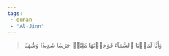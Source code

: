 ```yaml
---
tags: 
 - quran 
 - "Al-Jinn"
---
```


> وَأَنَّا لَمَسۡنَا ٱلسَّمَآءَ فَوَجَدۡنَٰهَا مُلِئَتۡ حَرَسٗا شَدِيدٗا وَشُهُبٗا
